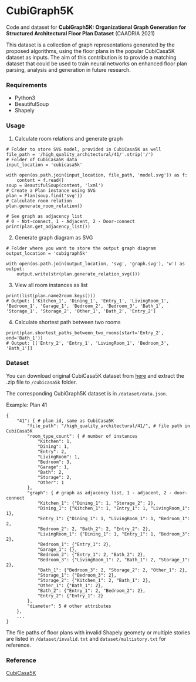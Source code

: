 # CubiGraph5K

Code and dataset for **CubiGraph5K: Organizational Graph Generation for Structured Architectural Floor Plan Dataset** (CAADRIA 2021)

This dataset is a collection of graph representations generated by the proposed algorithms, using the floor plans in the popular CubiCasa5K dataset as inputs. The aim of this contribution is to provide a matching dataset that could be used to train neural networks on enhanced floor plan parsing, analysis and generation in future research.

### Requirements

- Python3
- BeautifulSoup
- Shapely

### Usage
1. Calculate room relations and generate graph
```
# Folder to store SVG model, provided in CubiCasa5K as well
file_path = '/high_quality_architectural/41/'.strip('/')
# Folder of CubiCasa5K data
input_location = 'cubicasa5k'

with open(os.path.join(input_location, file_path, 'model.svg')) as f:
    content = f.read()
soup = BeautifulSoup(content, 'lxml')
# Create a Plan instance using SVG
plan = Plan(soup.find('svg'))
# Calculate room relation
plan.generate_room_relation()

# See graph as adjacency list
# 0 - Not-connect, 1 - Adjacent, 2 - Door-connect
print(plan.get_adjacency_list())
```
2. Generate graph diagram as SVG
```
# Folder where you want to store the output graph diagram
output_location = 'cubigraph5k'

with open(os.path.join(output_location, 'svg', 'graph.svg'), 'w') as output:
    output.write(str(plan.generate_relation_svg()))
```
3. View all room instances as list
```
print(list(plan.name2room.keys()))
# Output: ['Kitchen_1', 'Dining_1', 'Entry_1', 'LivingRoom_1', 'Bedroom_1', 'Garage_1', 'Bedroom_2', 'Bedroom_3', 'Bath_1', 'Storage_1', 'Storage_2', 'Other_1', 'Bath_2', 'Entry_2']
```
4. Calculate shortest path between two rooms
```
print(plan.shortest_paths_between_two_rooms(start='Entry_2', end='Bath_1'))
# Output: [['Entry_2', 'Entry_1', 'LivingRoom_1', 'Bedroom_3', 'Bath_1']]
```

### Dataset

You can download original CubiCasa5K dataset from [here](https://zenodo.org/record/2613548) and extract the .zip file to `/cubicasa5k` folder.

The corresponding CubiGraph5K dataset is in `/dataset/data.json`.

Example: Plan 41
```
{
    "41": { # plan id, same as CubiCasa5K
        "file_path": "/high_quality_architectural/41/", # file path in CubiCasa5K
        "room_type_count": { # number of instances
            "Kitchen": 1, 
            "Dining": 1, 
            "Entry": 2, 
            "LivingRoom": 1, 
            "Bedroom": 3, 
            "Garage": 1, 
            "Bath": 2, 
            "Storage": 2, 
            "Other": 1
        }, 
        "graph": { # graph as adjacency list, 1 - adjacent, 2 - door-connect
            "Kitchen_1": {"Dining_1": 1, "Storage_2": 2}, 
            "Dining_1": {"Kitchen_1": 1, "Entry_1": 1, "LivingRoom_1": 1}, 
            "Entry_1": {"Dining_1": 1, "LivingRoom_1": 1, "Bedroom_1": 2, 
            "Bedroom_2": 2, "Bath_2": 2, "Entry_2": 2}, 
            "LivingRoom_1": {"Dining_1": 1, "Entry_1": 1, "Bedroom_3": 2}, 
            "Bedroom_1": {"Entry_1": 2}, 
            "Garage_1": {}, 
            "Bedroom_2": {"Entry_1": 2, "Bath_2": 2}, 
            "Bedroom_3": {"LivingRoom_1": 2, "Bath_1": 2, "Storage_1": 2}, 
            "Bath_1": {"Bedroom_3": 2, "Storage_2": 2, "Other_1": 2}, 
            "Storage_1": {"Bedroom_3": 2}, 
            "Storage_2": {"Kitchen_1": 2, "Bath_1": 2}, 
            "Other_1": {"Bath_1": 2}, 
            "Bath_2": {"Entry_1": 2, "Bedroom_2": 2}, 
            "Entry_2": {"Entry_1": 2}
        }, 
        "diameter": 5 # other attributes
    },
    ...
}
```

The file paths of floor plans with invalid Shapely geomety or multiple stories are listed in `/dataset/invalid.txt` and `dataset/multistory.txt` for reference.

### Reference
[CubiCasa5K](https://github.com/CubiCasa/CubiCasa5k)
